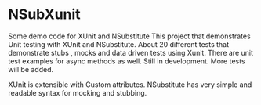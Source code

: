 # NSubXunit
Some demo code for XUnit and NSubstitute
This project that demonstrates Unit testing with XUnit and NSubstitute. 
About 20 different tests that demonstrate stubs , mocks and data driven tests using Xunit.
There are unit test examples for async methods as well.
Still in development. More tests will be added.

XUnit is extensible with Custom attributes.
NSubstitute has very simple and readable syntax for mocking and stubbing.
